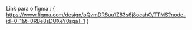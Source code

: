 Link para o figma : {  https://www.figma.com/design/oQvmDR8uu1Z83s6j8ocahO/TTMS?node-id=0-1&t=0RBe8sDUXeY0sgaT-1  }
